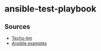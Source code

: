 # ansible-test-playbook

## Sources
- [Techo-tim](https://technotim.live/posts/ansible-automation/)
- [Ansible examples](https://github.com/ansible/ansible-examples.git)
